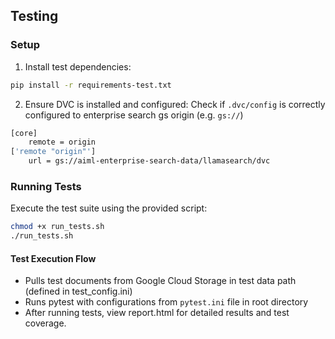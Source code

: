 ## Testing

### Setup

1. Install test dependencies:
```bash
pip install -r requirements-test.txt
```

2. Ensure DVC is installed and configured:
Check if `.dvc/config` is correctly configured to enterprise search gs origin (e.g. `gs://`)
```bash
[core]
    remote = origin
['remote "origin"']
    url = gs://aiml-enterprise-search-data/llamasearch/dvc
```
### Running Tests

Execute the test suite using the provided script:
```bash
chmod +x run_tests.sh
./run_tests.sh
```

#### Test Execution Flow

- Pulls test documents from Google Cloud Storage in test data path (defined in test_config.ini)
- Runs pytest with configurations from `pytest.ini` file in root directory
- After running tests, view report.html for detailed results and test coverage.